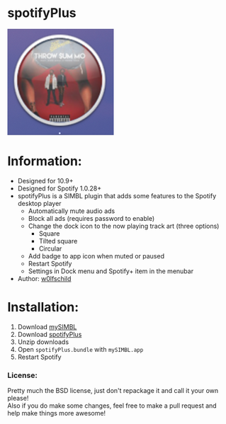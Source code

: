 # spotifyPlus

![preview](preview.png) 

# Information:

- Designed for 10.9+ 
- Designed for Spotify 1.0.28+  
- spotifyPlus is a SIMBL plugin that adds some features to the Spotify desktop player
    - Automatically mute audio ads
    - Block all ads (requires password to enable)
    - Change the dock icon to the now playing track art (three options)
        - Square
        - Tilted square
        - Circular
    - Add badge to app icon when muted or paused
    - Restart Spotify
    - Settings in Dock menu and Spotify+ item in the menubar
- Author: [w0lfschild](https://github.com/w0lfschild)

# Installation:

1. Download [mySIMBL](https://github.com/w0lfschild/app_updates/raw/master/mySIMBL/mySIMBL_master.zip)
2. Download [spotifyPlus](https://github.com/w0lfschild/spotifyPlus/raw/master/build/spotifyPlus.zip)
3. Unzip downloads
4. Open `spotifyPlus.bundle` with `mySIMBL.app`
5. Restart Spotify

### License:
Pretty much the BSD license, just don't repackage it and call it your own please!    
Also if you do make some changes, feel free to make a pull request and help make things more awesome!
